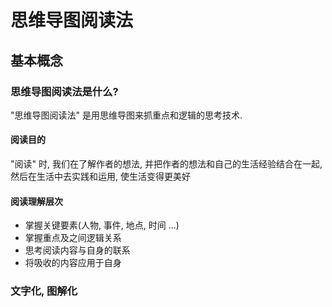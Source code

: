 # 思维导图阅读法

## 基本概念

### 思维导图阅读法是什么?

"思维导图阅读法" 是用思维导图来抓重点和逻辑的思考技术.

#### 阅读目的

"阅读" 时, 我们在了解作者的想法, 并把作者的想法和自己的生活经验结合在一起, 然后在生活中去实践和运用, 使生活变得更美好

#### 阅读理解层次

* 掌握关键要素(人物, 事件, 地点, 时间 ...)
* 掌握重点及之间逻辑关系
* 思考阅读内容与自身的联系
* 将吸收的内容应用于自身

### 文字化, 图解化

